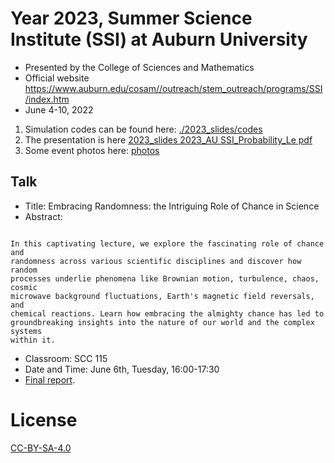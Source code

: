 # Year 2023, Summer Science Institute (SSI) at Auburn University
* Presented by the College of Sciences and Mathematics
* Official website https://www.auburn.edu/cosam//outreach/stem_outreach/programs/SSI/index.htm
* June 4-10, 2022

1. Simulation codes can be found here: [./2023_slides/codes](./2023_slides/codes)
2. The presentation is here [2023_slides 2023_AU SSI_Probability_Le pdf](./2023_slides/2023_AU-SSI_Probability_Le.pdf)
3. Some event photos here: [photos](2023_slides/photos/photos.md)

## Talk
* Title: Embracing Randomness: the Intriguing Role of Chance in Science
* Abstract:
```

In this captivating lecture, we explore the fascinating role of chance and
randomness across various scientific disciplines and discover how random
processes underlie phenomena like Brownian motion, turbulence, chaos, cosmic
microwave background fluctuations, Earth's magnetic field reversals, and
chemical reactions. Learn how embracing the almighty chance has led to
groundbreaking insights into the nature of our world and the complex systems
within it.

```
* Classroom: SCC 115
* Date and Time: June 6th, Tuesday, 16:00-17:30
* [Final report](./2023_slides/2023_SSI_Program_Report_Final.pdf).
# License

[CC-BY-SA-4.0](./LICENSE)
